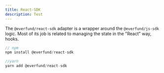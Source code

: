 ```yaml
---
title: React-SDK
description: Test
---
```


The `@everfund/react-sdk` adapter is a wrapper around the `@everfund/js-sdk` logic. Most of its job is related to managing the state in the "React" way, hooks.

```js
// npm
npm install @everfund/react-sdk

//yarn
yarn add @everfund/react-sdk
```
